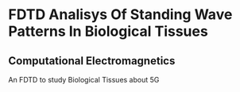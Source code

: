 # FDTD Analisys Of Standing Wave Patterns In Biological Tissues
## Computational Electromagnetics

An FDTD to study Biological Tissues about 5G